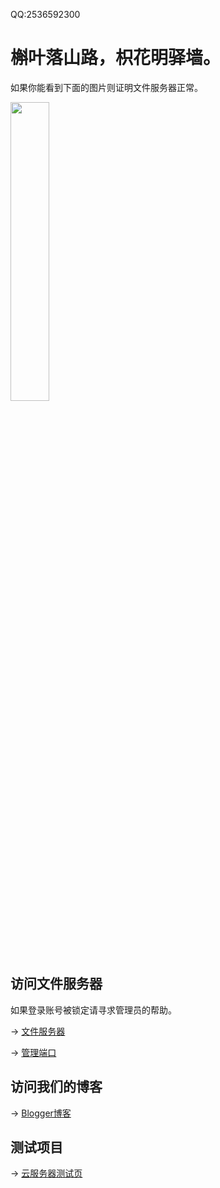 QQ:2536592300

# 槲叶落山路，枳花明驿墙。

如果你能看到下面的图片则证明文件服务器正常。

<img src="https://cloud.yingyingying.xyz:8964/AICLOUD1664609148/dou_original_0_2_too_young_too_simple.gif" width="35%">

## 访问文件服务器

如果登录账号被锁定请寻求管理员的帮助。

→ [文件服务器](https://cloud.yingyingying.xyz:8964)

→ [管理端口](https://cloud.yingyingying.xyz:8443/cloud_settings.asp)

## 访问我们的博客

→ [Blogger博客](https://ghs.yingyingying.xyz)

## 测试项目

→ [云服务器测试页](https://rcs.yingyingying.xyz)
